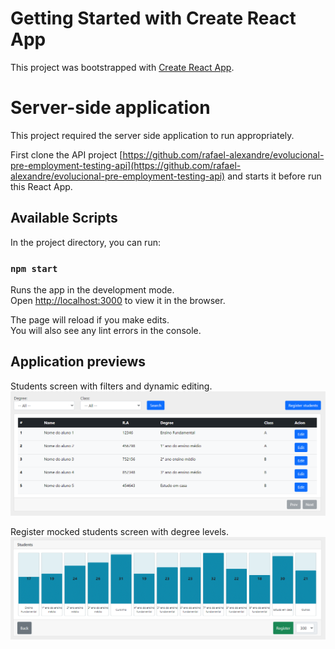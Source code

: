 # Getting Started with Create React App

This project was bootstrapped with [Create React App](https://github.com/facebook/create-react-app).

# Server-side application

This project required the server side application to run appropriately.

First clone the API project [https://github.com/rafael-alexandre/evolucional-pre-employment-testing-api](https://github.com/rafael-alexandre/evolucional-pre-employment-testing-api) and starts it before run this React App.

## Available Scripts

In the project directory, you can run:

### `npm start`

Runs the app in the development mode.\
Open [http://localhost:3000](http://localhost:3000) to view it in the browser.

The page will reload if you make edits.\
You will also see any lint errors in the console.

## Application previews

Students screen with filters and dynamic editing.
![alt text](https://github.com/rafael-alexandre/evolucional-pre-employment-testing-app/blob/master/previews/students.png)

Register mocked students screen with degree levels.
![alt text](https://github.com/rafael-alexandre/evolucional-pre-employment-testing-app/blob/master/previews/register-students.png)

